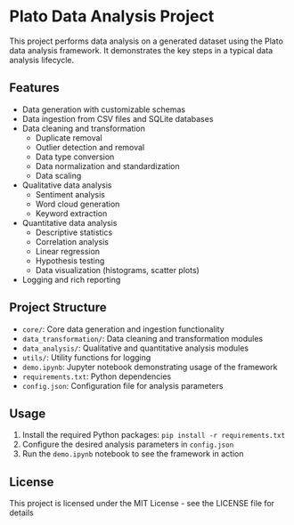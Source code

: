 # Plato Data Analysis Project

This project performs data analysis on a generated dataset using the Plato data analysis framework. It demonstrates the key steps in a typical data analysis lifecycle.

## Features

- Data generation with customizable schemas
- Data ingestion from CSV files and SQLite databases
- Data cleaning and transformation
  - Duplicate removal
  - Outlier detection and removal
  - Data type conversion
  - Data normalization and standardization
  - Data scaling
- Qualitative data analysis
  - Sentiment analysis
  - Word cloud generation
  - Keyword extraction
- Quantitative data analysis  
  - Descriptive statistics
  - Correlation analysis
  - Linear regression
  - Hypothesis testing
  - Data visualization (histograms, scatter plots)
- Logging and rich reporting

## Project Structure

- `core/`: Core data generation and ingestion functionality
- `data_transformation/`: Data cleaning and transformation modules
- `data_analysis/`: Qualitative and quantitative analysis modules 
- `utils/`: Utility functions for logging
- `demo.ipynb`: Jupyter notebook demonstrating usage of the framework
- `requirements.txt`: Python dependencies
- `config.json`: Configuration file for analysis parameters

## Usage

1. Install the required Python packages: `pip install -r requirements.txt`
2. Configure the desired analysis parameters in `config.json`
3. Run the `demo.ipynb` notebook to see the framework in action

## License

This project is licensed under the MIT License - see the LICENSE file for details